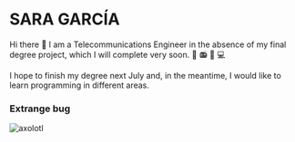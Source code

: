 # SARA GARCÍA
Hi there 👋 I am a Telecommunications Engineer in the absence of my final degree project, which I will complete very soon. :satellite: :radio: :iphone: :computer:


I hope to finish my degree next July and, in the meantime, I would like to learn programming in different areas.

### Extrange bug
![axolotl](https://user-images.githubusercontent.com/110885554/186362310-d5c6e677-5b67-49b2-bf77-e0f41e5b1949.png)
<!--
**sargarse/sargarse** is a ✨ _special_ ✨ repository because its `README.md` (this file) appears on your GitHub profile.

Here are some ideas to get you started:

- 🔭 I’m currently working on ...
- 🌱 I’m currently learning ...
- 👯 I’m looking to collaborate on ...
- 🤔 I’m looking for help with ...
- 💬 Ask me about ...
- 📫 How to reach me: ...
- 😄 Pronouns: ...
- ⚡ Fun fact: ...
-->
